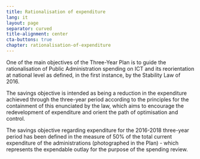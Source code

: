 ```yaml
---
title: Rationalisation of expenditure
lang: it
layout: page
separator: curved
title-alignment: center
cta-buttons: true
chapter: rationalisation-of-expenditure
---
```

One of the main objectives of the Three-Year Plan is to guide the rationalisation of Public Administration spending on ICT and its reorientation at national level as defined, in the first instance, by the Stability Law of 2016.

The savings objective is intended as being a reduction in the expenditure achieved through the three-year period according to the principles for the containment of this enunciated by the law, which aims to encourage the redevelopment of expenditure and orient the path of optimisation and control. 

The savings objective regarding expenditure for the 2016-2018 three-year period has been defined in the measure of 50% of the total current expenditure of the administrations (photographed in the Plan) - which represents the expendable outlay for the purpose of the spending review. 
